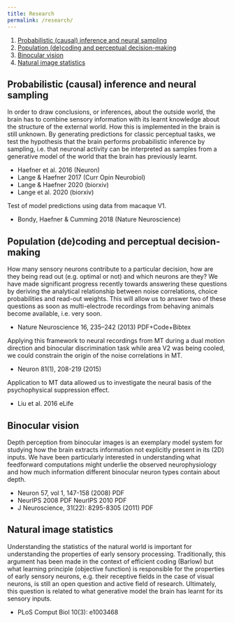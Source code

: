 ```yaml
---
title: Research
permalink: /research/
---
```


1. [Probabilistic (causal) inference and neural sampling](#sampling)
2. [Population (de)coding and perceptual decision-making](#decision)
3. [Binocular vision](#binvis)
4. [Natural image statistics](#images)


## Probabilistic (causal) inference and neural sampling <a name="sampling"></a>

In order to draw conclusions, or inferences, about the outside world, the brain has to combine sensory information with its learnt knowledge about the structure of the external world. How this is implemented in the brain is still unknown. By generating predictions for classic perceptual tasks, we test the hypothesis that the brain performs probabilistic inference by sampling, i.e. that neuronal activity can be interpreted as samples from a generative model of the world that the brain has previously learnt.

- Haefner et al. 2016 (Neuron)
- Lange & Haefner 2017 (Curr Opin Neurobiol)
- Lange & Haefner 2020 (biorxiv)
- Lange et al. 2020 (biorxiv)

Test of model predictions using data from macaque V1.

- Bondy, Haefner & Cumming 2018 (Nature Neuroscience)



## Population (de)coding and perceptual decision-making<a name="decision"></a>

How many sensory neurons contribute to a particular decision, how are they being read out (e.g. optimal or not) and which neurons are they? We have made significant progress recently towards answering these questions by deriving the analytical relationship between noise correlations, choice probabilities and read-out weights. This will allow us to answer two of these questions as soon as multi-electrode recordings from behaving animals become available, i.e. very soon.

- Nature Neuroscience 16, 235–242 (2013) PDF+Code+Bibtex

Applying this framework to neural recordings from MT during a dual motion direction and binocular discrimination task while area V2 was being cooled, we could constrain the origin of the noise correlations in MT.

- Neuron 81(1), 208-219 (2015)

Application to MT data allowed us to investigate the neural basis of the psychophysical suppression effect.

- Liu et al. 2016 eLife


## Binocular vision<a name="binvis"></a>

Depth perception from binocular images is an exemplary model system for studying how the brain extracts information not explicitly present in its (2D) inputs. We have been particularly interested in understanding what feedforward computations might underlie the observed neurophysiology and how much information different binocular neuron types contain about depth.

- Neuron 57, vol 1, 147-158 (2008) PDF
- NeurIPS 2008 PDF NeurIPS 2010 PDF
- J Neuroscience, 31(22): 8295-8305 (2011) PDF 


## Natural image statistics<a name="images"></a>

Understanding the statistics of the natural world is important for understanding the properties of early sensory processing. Traditionally, this argument has been made in the context of efficient coding (Barlow) but what learning principle (objective function) is responsible for the properties of early sensory neurons, e.g. their receptive fields in the case of visual neurons, is still an open question and active field of research. Ultimately, this question is related to what generative model the brain has learnt for its sensory inputs.

- PLoS Comput Biol 10(3): e1003468
